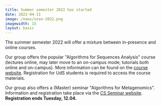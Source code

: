 ```yaml
---
title: Summer semester 2022 has started
date: 2022-04-11
image: /news/sose-2022.png
imagewidth: 15
layout: basic
---
```


The summer semester 2022 will offer a mixture between in-presence and online courses.

Our group offers the popular "Algorithms for Sequences Analysis" course (lectures online, may later move to an on-campus mode; tutorials both online and on-campus).
More information can be found on the [course website](https://cms.sic/saarland/alsa22).
Registration for UdS students is required to access the course materials.


Our group also offers a (Master) seminar "Algorithms for Metagenomics".
Information and registration take place via the [CS Seminar website](https://seminars.cs.uni-saarland.de/seminars22).
**Registration ends Tuesday, 12.04.**
